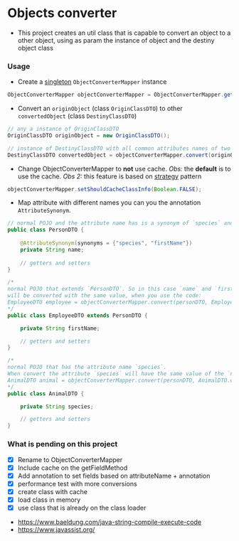 # Objects converter

- This project creates an util class that is capable to convert an object to a other object, using as param the instance of object and the destiny object class

### Usage

* Create a [singleton](https://refactoring.guru/design-patterns/singleton) `ObjectConverterMapper` instance

```java
ObjectConverterMapper objectConverterMapper = ObjectConverterMapper.getObjectConverterMapper();
```

* Convert an `originObject` (class `OriginClassDTO`) to other `convertedObject` (class `DestinyClassDTO`)

```java
// any a instance of OriginClassDTO
OriginClassDTO originObject = new OriginClassDTO();

// instance of DestinyClassDTO with all common attributes names of two classes filled
DestinyClassDTO convertedObject = objectConverterMapper.convert(originObject, DestinyClassDTO.class);
```

* Change ObjectConverterMapper to **not** use cache. _Obs:_ the **default** is to use the cache.
_Obs 2:_ this feature is based on [strategy](https://refactoring.guru/design-patterns/strategy/java/example) pattern

```java
objectConverterMapper.setShouldCacheClassInfo(Boolean.FALSE);
```

* Map attribute with different names you can you the annotation `AttributeSynonym`.

```java
// normal POJO and the attribute name has is a synonym of `species` and `firstName`
public class PersonDTO { 
    
    @AttributeSynonym(synonyms = {"species", "firstName"}) 
    private String name;
    
    // getters and setters
}

/*
normal POJO that extends `PersonDTO`. So in this case `name` and `firstName`
will be converted with the same value, when you use the code:
EmployeeDTO employee = objectConverterMapper.convert(personDTO, EmployeeDTO.class)
*/
public class EmployeeDTO extends PersonDTO {

    private String firstName;

    // getters and setters
}

/*
normal POJO that has the attribute name `species`.
When convert the attribute `species` will have the same value of the `name` from person.
AnimalDTO animal = objectConverterMapper.convert(personDTO, AnimalDTO.class)
*/
public class AnimalDTO {

    private String species;

    // getters and setters
}
```

### What is pending on this project

- [X] Rename to ObjectConverterMapper
- [X] Include cache on the getFieldMethod
- [X] Add annotation to set fields based on attributeName + annotation
- [X] performance test with more conversions
- [X] create class with cache
- [X] load class in memory
- [X] use class that is already on the class loader

- https://www.baeldung.com/java-string-compile-execute-code
- https://www.javassist.org/
